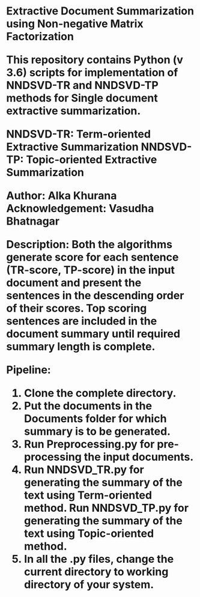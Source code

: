 <h1>Extractive Document Summarization using Non-negative Matrix Factorization

This repository contains Python (v 3.6) scripts for implementation of NNDSVD-TR and NNDSVD-TP methods for Single document extractive summarization.

**NNDSVD-TR**: Term-oriented Extractive Summarization
**NNDSVD-TP**: Topic-oriented Extractive Summarization


**Author**:  Alka Khurana
**Acknowledgement**: Vasudha Bhatnagar

**Description:**
Both the algorithms generate score for each sentence (TR-score, TP-score) in the input document and present the sentences in the descending order of their scores.
Top scoring sentences are included in the document summary until required summary length is complete. 


**Pipeline:**
1. Clone the complete directory.
2. Put the documents in the Documents folder for which summary is to be generated.
3. Run Preprocessing.py for pre-processing the input documents.
4. Run NNDSVD_TR.py  for generating the summary of the text using Term-oriented method. Run NNDSVD_TP.py  for generating the summary of the text using Topic-oriented method.
5. In all the .py files, change the current directory to working directory of your system.
